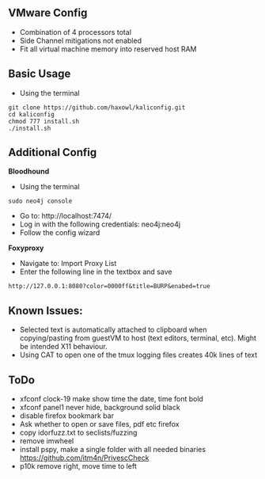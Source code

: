 ## **VMware Config**
- Combination of 4 processors total
- Side Channel mitigations not enabled
- Fit all virtual machine memory into reserved host RAM

## **Basic Usage**
- Using the terminal
```
git clone https://github.com/haxowl/kaliconfig.git
cd kaliconfig
chmod 777 install.sh
./install.sh
```

## **Additional Config**
**Bloodhound**
- Using the terminal
```
sudo neo4j console
```
- Go to: http://localhost:7474/
- Log in with the following credentials: neo4j:neo4j
- Follow the config wizard

**Foxyproxy** 
- Navigate to: Import Proxy List
- Enter the following line in the textbox and save
```
http://127.0.0.1:8080?color=0000ff&title=BURP&enabed=true
```


## **Known Issues:**
- Selected text is automatically attached to clipboard when copying/pasting from guestVM to host (text editors, terminal, etc). Might be intended X11 behaviour.
- Using CAT to open one of the tmux logging files creates 40k lines of text

## **ToDo**
- xfconf clock-19 make show time the date, time font bold
- xfconf panel1 never hide, background solid black
- disable firefox bookmark bar
- Ask whether to open or save files, pdf etc firefox
- copy idorfuzz.txt to seclists/fuzzing
- remove imwheel
- install pspy, make a single folder with all needed binaries https://github.com/itm4n/PrivescCheck
- p10k remove right, move time to left
